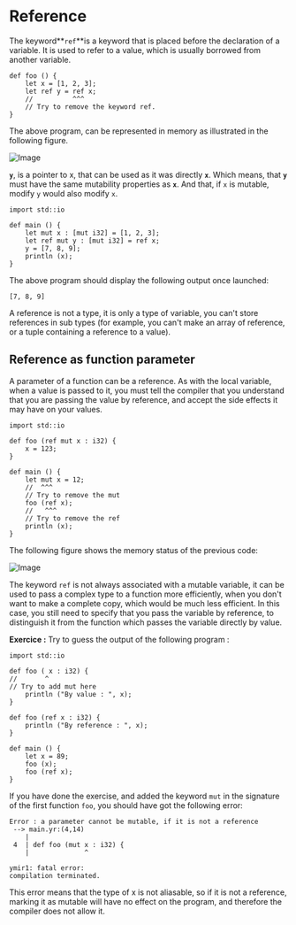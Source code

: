 # Reference
The keyword**`ref`**is a keyword that is placed before the declaration
of a variable. It is used to refer to a value, which is usually
borrowed from another variable.
 
```ymir
def foo () {
	let x = [1, 2, 3];
	let ref y = ref x;
	//          ^^^    
	// Try to remove the keyword ref.
}
```
The above program, can be represented in memory as illustrated in the
following figure. 

![Image](https://gnu-ymir.github.io/Documentations/advanced/memory_x__ref_y_foo.png)

**`y`**, is a pointer to x, that can be used as it was directly
**`x`**. Which means, that **`y`** must have the same mutability
properties as **`x`**. And that, if `x` is mutable, modify `y` would
also modify `x`.

```ymir
import std::io

def main () {
	let mut x : [mut i32] = [1, 2, 3];
	let ref mut y : [mut i32] = ref x;
	y = [7, 8, 9];
	println (x); 
}
```

The above program should display the following output once launched:

```
[7, 8, 9]
```

A reference is not a type, it is only a type of variable,
you can't store references in sub types (for example, you can't make
an array of reference, or a tuple containing a reference to a value).

## Reference as function parameter

A parameter of a function can be a reference. As with the local
variable, when a value is passed to it, you must tell the compiler
that you understand that you are passing the value by reference, and
accept the side effects it may have on your values.


```ymir
import std::io

def foo (ref mut x : i32) {
	x = 123;
}

def main () {
	let mut x = 12;
	//  ^^^
	// Try to remove the mut
	foo (ref x);
	//   ^^^
	// Try to remove the ref
	println (x); 
}
```

The following figure shows the memory status of the previous code: 

![Image](https://gnu-ymir.github.io/Documentations/advanced/memory_x_main_ref_x_foo.png)

The keyword `ref` is not always associated with a mutable variable, it
can be used to pass a complex type to a function more efficiently,
when you don't want to make a complete copy, which would be much less
efficient. In this case, you still need to specify that you pass the
variable by reference, to distinguish it from the function which
passes the variable directly by value.

**Exercice :** Try to guess the output of the following program : 

```ymir
import std::io

def foo ( x : i32) {
//       ^
// Try to add mut here
	println ("By value : ", x);
}

def foo (ref x : i32) {
	println ("By reference : ", x);
}

def main () {
	let x = 89;
	foo (x);
	foo (ref x);
}
```

If you have done the exercise, and added the keyword `mut` in the
signature of the first function `foo`, you should have got the
following error:

```
Error : a parameter cannot be mutable, if it is not a reference
 --> main.yr:(4,14)
    | 
 4  | def foo (mut x : i32) {
    |              ^

ymir1: fatal error: 
compilation terminated.
```

This error means that the type of x is not aliasable, so if it is not
a reference, marking it as mutable will have no effect on the program,
and therefore the compiler does not allow it.

